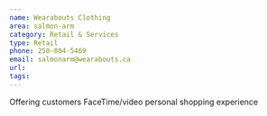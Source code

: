 ```yaml
---
name: Wearabouts Clothing 
area: salmon-arm
category: Retail & Services
type: Retail
phone: 250-804-5469
email: salmonarm@wearabouts.ca
url: 
tags:
---
```


Offering customers FaceTime/video personal shopping experience 
